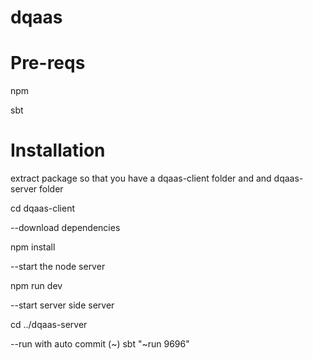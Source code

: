 # dqaas

# Pre-reqs
npm

sbt

# Installation
extract package so that you have a dqaas-client folder and and dqaas-server folder

cd dqaas-client

--download dependencies

npm install

--start the node server

npm run dev

--start server side server

cd ../dqaas-server

--run with auto commit (~)
sbt "~run 9696"
